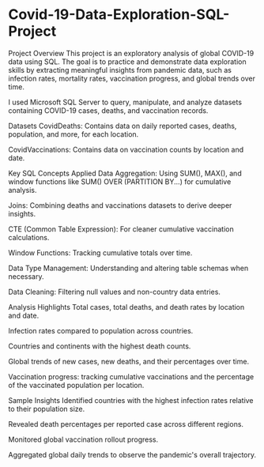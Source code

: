 # Covid-19-Data-Exploration-SQL-Project

Project Overview
This project is an exploratory analysis of global COVID-19 data using SQL.
The goal is to practice and demonstrate data exploration skills by extracting meaningful insights from pandemic data, such as infection rates, mortality rates, vaccination progress, and global trends over time.

I used Microsoft SQL Server to query, manipulate, and analyze datasets containing COVID-19 cases, deaths, and vaccination records.

Datasets
CovidDeaths: Contains data on daily reported cases, deaths, population, and more, for each location.

CovidVaccinations: Contains data on vaccination counts by location and date.

Key SQL Concepts Applied
Data Aggregation: Using SUM(), MAX(), and window functions like SUM() OVER (PARTITION BY...) for cumulative analysis.

Joins: Combining deaths and vaccinations datasets to derive deeper insights.

CTE (Common Table Expression): For cleaner cumulative vaccination calculations.

Window Functions: Tracking cumulative totals over time.

Data Type Management: Understanding and altering table schemas when necessary.

Data Cleaning: Filtering null values and non-country data entries.

Analysis Highlights
Total cases, total deaths, and death rates by location and date.

Infection rates compared to population across countries.

Countries and continents with the highest death counts.

Global trends of new cases, new deaths, and their percentages over time.

Vaccination progress: tracking cumulative vaccinations and the percentage of the vaccinated population per location.

Sample Insights
Identified countries with the highest infection rates relative to their population size.

Revealed death percentages per reported case across different regions.

Monitored global vaccination rollout progress.

Aggregated global daily trends to observe the pandemic's overall trajectory.

